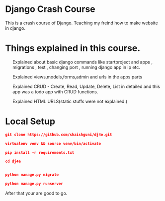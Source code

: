 # Django Crash Course

This is a crash course of Django. Teaching my freind how to make website in django.

# Things explained in this course.
  <ul>Explained about basic django commands like startproject and apps , migrations , test , changing port , running django app in ip etc.</ul>
    <ul>Explained views,models,forms,admin and urls in the apps parts</ul>
      <ul>Explained CRUD - Create, Read, Update, Delete, List in detailed and this app was a todo app with CRUD functions.</ul>
       <ul>Explained HTML URLS(static stuffs were not explained.)</ul>


# Local Setup

```json
git clone https://github.com/shaishguni/dj4e.git
```
```json
virtualenv venv && source venv/bin/activate
```
```json
pip install -r requirements.txt
```
```json
cd dj4e
```
```json

python manage.py migrate
```
```json
python manage.py runserver
```


After that your are good to go.


